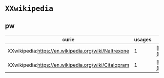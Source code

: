 # `XXwikipedia`

## pw

| curie                                                |   usages | nodes                                                                                                         |
|------------------------------------------------------|----------|---------------------------------------------------------------------------------------------------------------|
| XXwikipedia:https://en.wikipedia.org/wiki/Naltrexone |        1 | [http://purl.obolibrary.org/obo/PW:0001918](https://bioregistry.io/http://purl.obolibrary.org/obo/PW:0001918) |
| XXwikipedia:https://en.wikipedia.org/wiki/Citalopram |        1 | [http://purl.obolibrary.org/obo/PW:0002118](https://bioregistry.io/http://purl.obolibrary.org/obo/PW:0002118) |
